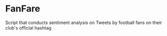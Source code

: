 # FanFare
Script that conducts sentiment analysis on Tweets by football fans on their club's official hashtag
